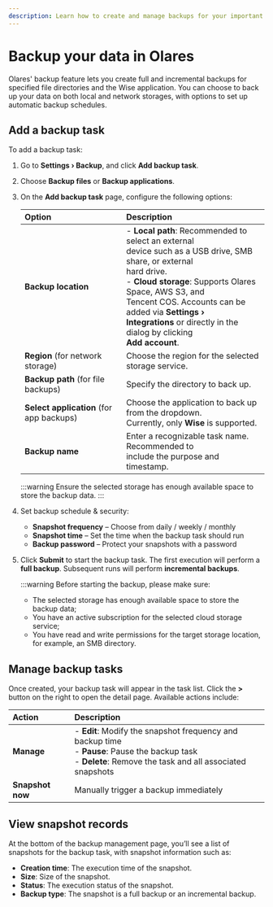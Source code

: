 ```yaml
---
description: Learn how to create and manage backups for your important files and apps on Olares.
---
```

# Backup your data in Olares

Olares' backup feature lets you create full and incremental backups for specified file directories and the Wise application. You can choose to back up your data on both local and network storages, with options to set up automatic backup schedules.

## Add a backup task

To add a backup task:

1. Go to **Settings › Backup**, and click **Add backup task**.
2. Choose **Backup files** or **Backup applications**.
3. On the **Add backup task** page, configure the following options:

    | Option                                   | Description                                                                                                                                                                                                                                                                                                                   |
    |:-----------------------------------------|:------------------------------------------------------------------------------------------------------------------------------------------------------------------------------------------------------------------------------------------------------------------------------------------------------------------------------|
    | **Backup location**                      | - **Local path**: Recommended to select an external <br/>device such as a USB drive, SMB share, or external<br/> hard drive. <br> - **Cloud storage**: Supports Olares Space, AWS S3, and <br/>Tencent COS. Accounts can be added via **Settings › <br/>Integrations** or directly in the dialog by clicking<br/> **Add account**. |
    | **Region** (for network storage)         | Choose the region for the selected storage service.                                                                                                                                                                                                                                                                           |
   | **Backup path** (for file backups)       | Specify the directory to back up.                                                                                                                                                                                                                                                                                             |
   | **Select application** (for app backups) | Choose the application to back up from the dropdown. <br/>Currently, only **Wise** is supported.                                                                                                                                                                                                                                   |
    | **Backup name**                          | Enter a recognizable task name. Recommended to <br/>include the purpose and timestamp.                                                                                                                                                                                                                                             |

    :::warning
    Ensure the selected storage has enough available space to store the backup data.
    :::

3. Set backup schedule & security:
   - **Snapshot frequency** – Choose from daily / weekly / monthly
   - **Snapshot time** – Set the time when the backup task should run
   - **Backup password** – Protect your snapshots with a password

4. Click **Submit** to start the backup task. The first execution will perform a **full backup**. Subsequent runs will perform **incremental backups**.

    :::warning
    Before starting the backup, please make sure:

    - The selected storage has enough available space to store the backup data;
    - You have an active subscription for the selected cloud storage service;
    - You have read and write permissions for the target storage location, for example, an SMB directory.


## Manage backup tasks

Once created, your backup task will appear in the task list. Click the **>** button on the right to open the detail page. Available actions include:

| Action           | Description                                                                                                               |
|:-----------------|:--------------------------------------------------------------------------------------------------------------------------|
| **Manage**       | - **Edit**: Modify the snapshot frequency and backup time  <br/>  - **Pause**:  Pause the backup task <br/> - **Delete**:  Remove the task and all associated snapshots   
| **Snapshot now** | Manually trigger a backup immediately                                                                                     |


## View snapshot records

At the bottom of the backup management page, you’ll see a list of snapshots for the backup task, with snapshot information such as:

- **Creation time**: The execution time of the snapshot.
- **Size**: Size of the snapshot.
- **Status**: The execution status of the snapshot.
- **Backup type**: The snapshot is a full backup or an incremental backup.



